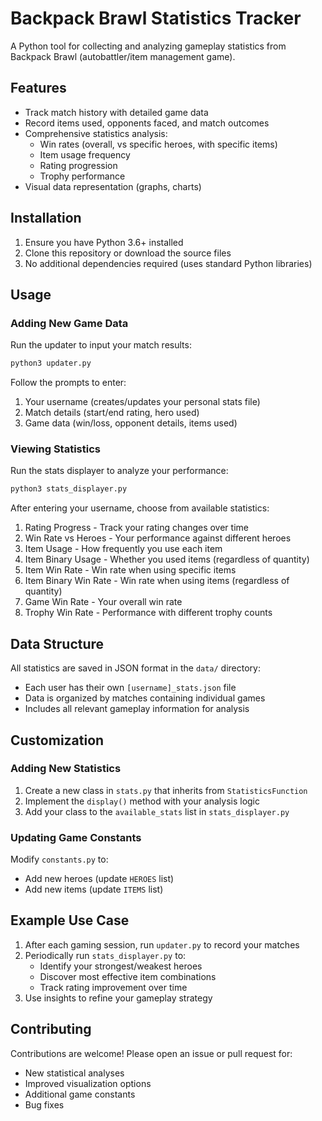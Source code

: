 # Backpack Brawl Statistics Tracker

A Python tool for collecting and analyzing gameplay statistics from Backpack Brawl (autobattler/item management game).

## Features

- Track match history with detailed game data
- Record items used, opponents faced, and match outcomes
- Comprehensive statistics analysis:
  - Win rates (overall, vs specific heroes, with specific items)
  - Item usage frequency
  - Rating progression
  - Trophy performance
- Visual data representation (graphs, charts)

## Installation

1. Ensure you have Python 3.6+ installed
2. Clone this repository or download the source files
3. No additional dependencies required (uses standard Python libraries)

## Usage

### Adding New Game Data

Run the updater to input your match results:
```bash
python3 updater.py
```

Follow the prompts to enter:
1. Your username (creates/updates your personal stats file)
2. Match details (start/end rating, hero used)
3. Game data (win/loss, opponent details, items used)

### Viewing Statistics

Run the stats displayer to analyze your performance:
```bash
python3 stats_displayer.py
```

After entering your username, choose from available statistics:

1. Rating Progress - Track your rating changes over time
2. Win Rate vs Heroes - Your performance against different heroes
3. Item Usage - How frequently you use each item
4. Item Binary Usage - Whether you used items (regardless of quantity)
5. Item Win Rate - Win rate when using specific items
6. Item Binary Win Rate - Win rate when using items (regardless of quantity)
7. Game Win Rate - Your overall win rate
8. Trophy Win Rate - Performance with different trophy counts

## Data Structure

All statistics are saved in JSON format in the `data/` directory:
- Each user has their own `[username]_stats.json` file
- Data is organized by matches containing individual games
- Includes all relevant gameplay information for analysis

## Customization

### Adding New Statistics

1. Create a new class in `stats.py` that inherits from `StatisticsFunction`
2. Implement the `display()` method with your analysis logic
3. Add your class to the `available_stats` list in `stats_displayer.py`

### Updating Game Constants

Modify `constants.py` to:
- Add new heroes (update `HEROES` list)
- Add new items (update `ITEMS` list)

## Example Use Case

1. After each gaming session, run `updater.py` to record your matches
2. Periodically run `stats_displayer.py` to:
   - Identify your strongest/weakest heroes
   - Discover most effective item combinations
   - Track rating improvement over time
3. Use insights to refine your gameplay strategy

## Contributing

Contributions are welcome! Please open an issue or pull request for:
- New statistical analyses
- Improved visualization options
- Additional game constants
- Bug fixes
